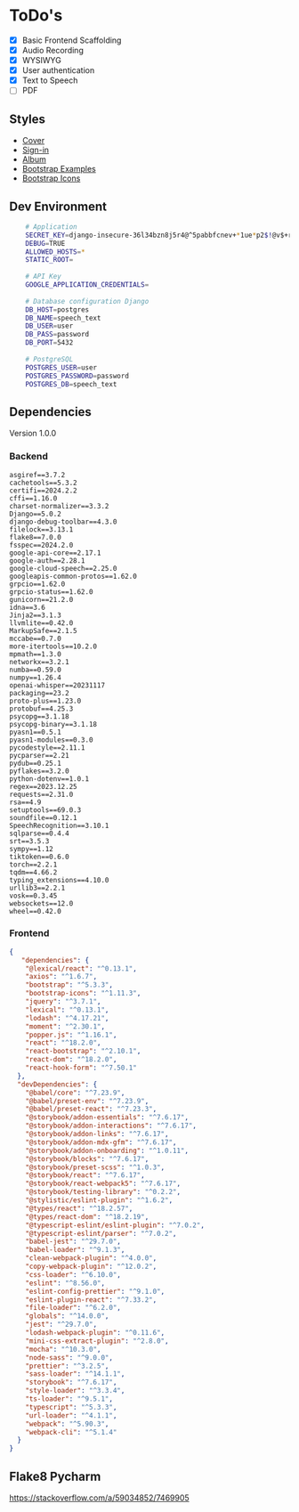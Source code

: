 # ToDo's

- [x] Basic Frontend Scaffolding
- [x] Audio Recording
- [x] WYSIWYG
- [x] User authentication
- [x] Text to Speech
- [ ] PDF

## Styles

- [Cover](https://getbootstrap.com/docs/5.3/examples/cover/)
- [Sign-in](https://getbootstrap.com/docs/5.3/examples/sign-in/)
- [Album](https://getbootstrap.com/docs/5.3/examples/album/)
- [Bootstrap Examples](https://getbootstrap.com/docs/5.3/examples/)
- [Bootstrap Icons](https://icons.getbootstrap.com/)

## Dev Environment

```bash
    # Application
    SECRET_KEY=django-insecure-36l34bzn8j5r4@^5pabbfcnev+*1ue*p2$!@v$+reu1@a898%!
    DEBUG=TRUE
    ALLOWED_HOSTS=*
    STATIC_ROOT=
    
    # API Key
    GOOGLE_APPLICATION_CREDENTIALS=
    
    # Database configuration Django
    DB_HOST=postgres
    DB_NAME=speech_text
    DB_USER=user
    DB_PASS=password
    DB_PORT=5432
    
    # PostgreSQL
    POSTGRES_USER=user
    POSTGRES_PASSWORD=password
    POSTGRES_DB=speech_text
```

## Dependencies

Version 1.0.0

### Backend

```
asgiref==3.7.2
cachetools==5.3.2
certifi==2024.2.2
cffi==1.16.0
charset-normalizer==3.3.2
Django==5.0.2
django-debug-toolbar==4.3.0
filelock==3.13.1
flake8==7.0.0
fsspec==2024.2.0
google-api-core==2.17.1
google-auth==2.28.1
google-cloud-speech==2.25.0
googleapis-common-protos==1.62.0
grpcio==1.62.0
grpcio-status==1.62.0
gunicorn==21.2.0
idna==3.6
Jinja2==3.1.3
llvmlite==0.42.0
MarkupSafe==2.1.5
mccabe==0.7.0
more-itertools==10.2.0
mpmath==1.3.0
networkx==3.2.1
numba==0.59.0
numpy==1.26.4
openai-whisper==20231117
packaging==23.2
proto-plus==1.23.0
protobuf==4.25.3
psycopg==3.1.18
psycopg-binary==3.1.18
pyasn1==0.5.1
pyasn1-modules==0.3.0
pycodestyle==2.11.1
pycparser==2.21
pydub==0.25.1
pyflakes==3.2.0
python-dotenv==1.0.1
regex==2023.12.25
requests==2.31.0
rsa==4.9
setuptools==69.0.3
soundfile==0.12.1
SpeechRecognition==3.10.1
sqlparse==0.4.4
srt==3.5.3
sympy==1.12
tiktoken==0.6.0
torch==2.2.1
tqdm==4.66.2
typing_extensions==4.10.0
urllib3==2.2.1
vosk==0.3.45
websockets==12.0
wheel==0.42.0
```

### Frontend

```json
{
   "dependencies": {
    "@lexical/react": "^0.13.1",
    "axios": "^1.6.7",
    "bootstrap": "^5.3.3",
    "bootstrap-icons": "^1.11.3",
    "jquery": "^3.7.1",
    "lexical": "^0.13.1",
    "lodash": "^4.17.21",
    "moment": "^2.30.1",
    "popper.js": "^1.16.1",
    "react": "^18.2.0",
    "react-bootstrap": "^2.10.1",
    "react-dom": "^18.2.0",
    "react-hook-form": "^7.50.1"
  },
  "devDependencies": {
    "@babel/core": "^7.23.9",
    "@babel/preset-env": "^7.23.9",
    "@babel/preset-react": "^7.23.3",
    "@storybook/addon-essentials": "^7.6.17",
    "@storybook/addon-interactions": "^7.6.17",
    "@storybook/addon-links": "^7.6.17",
    "@storybook/addon-mdx-gfm": "^7.6.17",
    "@storybook/addon-onboarding": "^1.0.11",
    "@storybook/blocks": "^7.6.17",
    "@storybook/preset-scss": "^1.0.3",
    "@storybook/react": "^7.6.17",
    "@storybook/react-webpack5": "^7.6.17",
    "@storybook/testing-library": "^0.2.2",
    "@stylistic/eslint-plugin": "^1.6.2",
    "@types/react": "^18.2.57",
    "@types/react-dom": "^18.2.19",
    "@typescript-eslint/eslint-plugin": "^7.0.2",
    "@typescript-eslint/parser": "^7.0.2",
    "babel-jest": "^29.7.0",
    "babel-loader": "^9.1.3",
    "clean-webpack-plugin": "^4.0.0",
    "copy-webpack-plugin": "^12.0.2",
    "css-loader": "^6.10.0",
    "eslint": "^8.56.0",
    "eslint-config-prettier": "^9.1.0",
    "eslint-plugin-react": "^7.33.2",
    "file-loader": "^6.2.0",
    "globals": "^14.0.0",
    "jest": "^29.7.0",
    "lodash-webpack-plugin": "^0.11.6",
    "mini-css-extract-plugin": "^2.8.0",
    "mocha": "^10.3.0",
    "node-sass": "^9.0.0",
    "prettier": "^3.2.5",
    "sass-loader": "^14.1.1",
    "storybook": "^7.6.17",
    "style-loader": "^3.3.4",
    "ts-loader": "^9.5.1",
    "typescript": "^5.3.3",
    "url-loader": "^4.1.1",
    "webpack": "^5.90.3",
    "webpack-cli": "^5.1.4"
  }
}
```

## Flake8 Pycharm

https://stackoverflow.com/a/59034852/7469905
